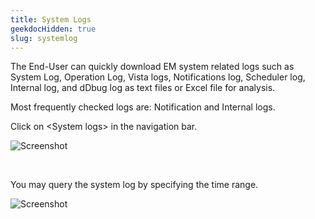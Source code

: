 ```yaml
---
title: System Logs
geekdocHidden: true
slug: systemlog
---
```


The End-User can quickly download EM system related logs such as System Log, Operation Log, Vista logs, Notifications log, Scheduler log, Internal log, and dDbug log as text files or Excel file for analysis.

Most frequently checked logs are: Notification and Internal logs.

Click on \<System logs> in the navigation bar.

![Screenshot](/cloud_vista/sysadmin/images/systemlog1.png)

&nbsp;

You may query the system log by specifying the time range.

![Screenshot](/cloud_vista/sysadmin/images/systemlog2.png)
